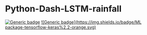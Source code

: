 # Python-Dash-LSTM-rainfall

[![Generic badge](https://img.shields.io/badge/language-python%203.6-blue.svg)](https://shields.io/)
[![Generic badge](https://img.shields.io/badge/ML package-tensorflow-keras%2.2-orange.svg)](https://shields.io/)

